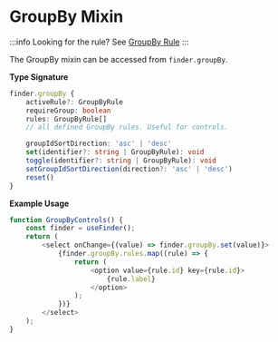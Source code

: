 # GroupBy Mixin

:::info Looking for the rule?
See [GroupBy Rule](../rules/group-by-rule)
:::

The GroupBy mixin can be accessed from `finder.groupBy`.

**Type Signature**

```ts
finder.groupBy {
    activeRule?: GroupByRule
    requireGroup: boolean
    rules: GroupByRule[]
    // all defined GroupBy rules. Useful for controls.

    groupIdSortDirection: 'asc' | 'desc'
    set(identifier?: string | GroupByRule): void
    toggle(identifier?: string | GroupByRule): void
    setGroupIdSortDirection(direction?: 'asc' | 'desc')
    reset()
}
```

**Example Usage**

```ts
function GroupByControls() {
    const finder = useFinder();
    return (
        <select onChange={(value) => finder.groupBy.set(value)}>
            {finder.groupBy.rules.map((rule) => {
                return (
                    <option value={rule.id} key={rule.id}>
                        {rule.label}
                    </option>
                );
            })}
        </select>
    );
}
```
